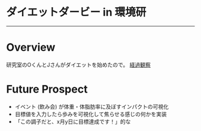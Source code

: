 # ダイエットダービー in 環境研
----

# Overview
研究室のOくんとJさんがダイエットを始めたので。
[経過観察](https://dietderby2015.shinyapps.io/Diet)

# Future Prospect
- イベント (飲み会) が体重・体脂肪率に及ぼすインパクトの可視化
- 目標値を入力したら歩みを可視化して焦らせる感じの何かを実装
- 「この調子だと、x月y日に目標達成です！」的な